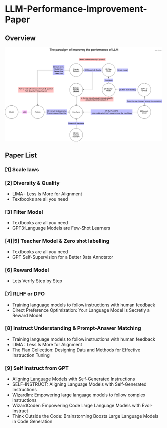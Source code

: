 # LLM-Performance-Improvement-Paper
## Overview
![The paradigm of improving the performance of LLM](https://github.com/swtheing/LLM-Performance-Improvement-Paper/blob/main/The%20paradigm%20of%20improving%20the%20performance%20of%20LLM.png)

## Paper List
### [1] Scale laws
### [2] Diversity & Quality
- LIMA : Less Is More for Alignment
- Textbooks are all you need
### [3] Filter Model
- Textbooks are all you need
- GPT3:Language Models are Few-Shot Learners
### [4][5] Teacher Model & Zero shot labelling
- Textbooks are all you need
- GPT Self-Supervision for a Better Data Annotator
### [6] Reward Model
- Lets Verify Step by Step
### [7] RLHF or DPO
- Training language models to follow instructions with human feedback
- Direct Preference Optimization: Your Language Model is Secretly a Reward Model
### [8] Instruct Understanding & Prompt-Answer Matching
- Training language models to follow instructions with human feedback
- LIMA : Less Is More for Alignment
- The Flan Collection: Designing Data and Methods for Effective Instruction Tuning
### [9] Self Instruct from GPT
- Aligning Language Models with Self-Generated Instructions
- SELF-INSTRUCT: Aligning Language Models with Self-Generated Instructions
- Wizardlm: Empowering large language models to follow complex instructions
- WizardCoder: Empowering Code Large Language Models with Evol-Instruct
- Think Outside the Code: Brainstorming Boosts Large Language Models in Code Generation

   
